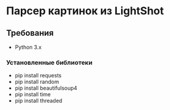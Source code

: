 # Парсер картинок из LightShot
## Требования
* Python 3.x
### Установленные библиотеки
* pip install requests
* pip install random
* pip install beautifulsoup4
* pip install time
* pip install threaded
